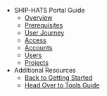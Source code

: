 - SHIP-HATS Portal Guide
  - [Overview](ship-hats-portal-overview)
  - [Prerequisites](onboarding-prerequisites)
  - [User Journey](user-journey)
  - [Access](access-ship-hats-portal)
  - [Accounts](manage-account)
  - [Users](manage-users)
  - [Projects](manage-projects)
- Additional Resources
  - [Back to Getting Started](https://docs.developer.tech.gov.sg/docs/ship-hats-getting-started-guide/#/) 
  - [Head Over to Tools Guide](https://docs.developer.tech.gov.sg/docs/ship-hats-tools-guide/#/tools-overview) 